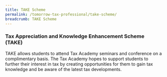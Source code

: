 ```yaml
---
title: TAKE Scheme
permalink: /tomorrow-tax-professional/take-scheme/
breadcrumb: TAKE Scheme
---
```

### **Tax Appreciation and Knowledge Enhancement Scheme (TAKE)**

TAKE allows students to attend Tax Academy seminars and conference on a complimentary basis. The Tax Academy hopes to support students to further their interest in tax by creating opportunities for them to gain tax knowledge and be aware of the latest tax developments.